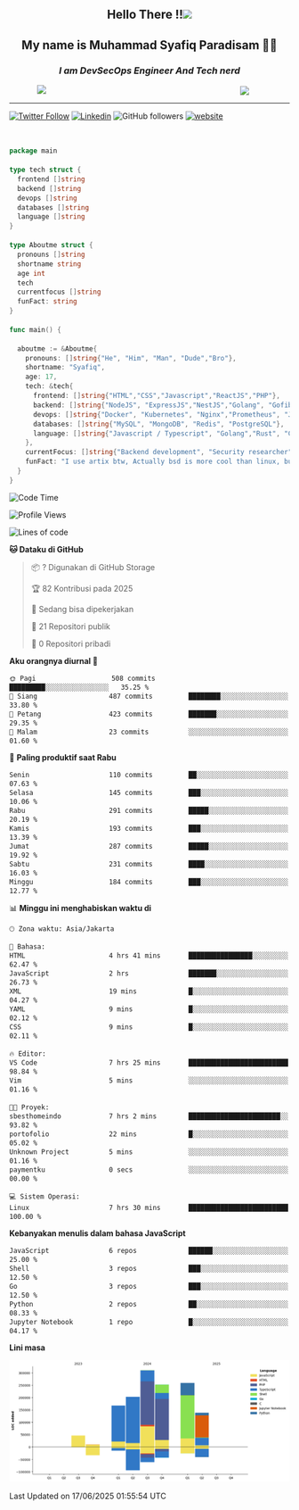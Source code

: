 <h2 align="center">

Hello There !!<img src="https://media.giphy.com/media/12oufCB0MyZ1Go/giphy.gif" width="50"></h2>

<h2 align="center">My name is Muhammad Syafiq Paradisam 👋👋</h2>

<h3 align="center"><em>I am DevSecOps Engineer And Tech nerd
</em></h3>

<img align="left" style="margin-left: 50px" src="https://static.zerochan.net/Alina.Clover.1024.4345060.webp" width="315"/>

<img align="center" style="margin-left: 50px" src="https://i.pinimg.com/736x/69/82/aa/6982aafd816ea48f48d0639c7797915c.jpg" width=250/>

<hr/>

[![Twitter Follow](https://img.shields.io/twitter/follow/misteranmol?label=Follow)](https://x.com/FikkzOutfit)
[![Linkedin](https://img.shields.io/badge/-syafiq-blue?style=square&logo=Linkedin&logoColor=white&link=https://www.linkedin.com/in/syafiq-paradisam/)](https://id.linkedin.com/in/syafiq-paradisam-b72749258)
![GitHub followers](https://img.shields.io/github/followers/syafiqparadisam?label=Follower&style=social)
[![website](https://img.shields.io/badge/Website-46a2f1.svg?&style=flat-square&logo=Google-Chrome&logoColor=white&link=https://anmolsingh.me/)](https://syafiq-paradisam.my.id)

<br/>

```go
package main

type tech struct {
  frontend []string
  backend []string
  devops []string
  databases []string
  language []string
}

type Aboutme struct {
  pronouns []string
  shortname string
  age int
  tech
  currentfocus []string
  funFact: string
}

func main() {

  aboutme := &Aboutme{
    pronouns: []string{"He", "Him", "Man", "Dude","Bro"},
    shortname: "Syafiq",
    age: 17,
    tech: &tech{
      frontend: []string{"HTML","CSS","Javascript","ReactJS","PHP"},
      backend: []string{"NodeJS", "ExpressJS","NestJS","Golang", "Gofiber", "Actixweb", "PHP", "Laravel", "Flask"},
      devops: []string{"Docker", "Kubernetes", "Nginx","Prometheus", "Jaeger", "Grafana", "Linux", "CI / CD"},
      databases: []string{"MySQL", "MongoDB", "Redis", "PostgreSQL"},
      language: []string{"Javascript / Typescript", "Golang","Rust", "C", "PHP","C++"}
    },
    currentFocus: []string{"Backend development", "Security researcher", "Blue team security","DevSecOps engineer"},
    funFact: "I use artix btw, Actually bsd is more cool than linux, but i can't use it because software issue, I am weaboo but not too much"
  }
}

```

<!--START_SECTION:waka-->
![Code Time](http://img.shields.io/badge/Code%20Time-356%20hrs%2046%20mins-blue)

![Profile Views](http://img.shields.io/badge/Profil%20dilihat-3-blue)

![Lines of code](https://img.shields.io/badge/Sejak%20Hello%20World%20aku%20telah%20menulis-1.4%20million%20baris%20kode-blue)

**🐱 Dataku di GitHub** 

> 📦 ? Digunakan di GitHub Storage 
 > 
> 🏆 82 Kontribusi pada 2025
 > 
> 💼 Sedang bisa dipekerjakan
 > 
> 📜 21 Repositori publik 
 > 
> 🔑 0 Repositori pribadi 
 > 
**Aku orangnya diurnal 🐤** 

```text
🌞 Pagi                   508 commits         █████████░░░░░░░░░░░░░░░░   35.25 % 
🌆 Siang                  487 commits         ████████░░░░░░░░░░░░░░░░░   33.80 % 
🌃 Petang                 423 commits         ███████░░░░░░░░░░░░░░░░░░   29.35 % 
🌙 Malam                  23 commits          ░░░░░░░░░░░░░░░░░░░░░░░░░   01.60 % 
```
📅 **Paling produktif saat Rabu** 

```text
Senin                    110 commits         ██░░░░░░░░░░░░░░░░░░░░░░░   07.63 % 
Selasa                   145 commits         ███░░░░░░░░░░░░░░░░░░░░░░   10.06 % 
Rabu                     291 commits         █████░░░░░░░░░░░░░░░░░░░░   20.19 % 
Kamis                    193 commits         ███░░░░░░░░░░░░░░░░░░░░░░   13.39 % 
Jumat                    287 commits         █████░░░░░░░░░░░░░░░░░░░░   19.92 % 
Sabtu                    231 commits         ████░░░░░░░░░░░░░░░░░░░░░   16.03 % 
Minggu                   184 commits         ███░░░░░░░░░░░░░░░░░░░░░░   12.77 % 
```


📊 **Minggu ini menghabiskan waktu di** 

```text
🕑︎ Zona waktu: Asia/Jakarta

💬 Bahasa: 
HTML                     4 hrs 41 mins       ████████████████░░░░░░░░░   62.47 % 
JavaScript               2 hrs               ███████░░░░░░░░░░░░░░░░░░   26.73 % 
XML                      19 mins             █░░░░░░░░░░░░░░░░░░░░░░░░   04.27 % 
YAML                     9 mins              █░░░░░░░░░░░░░░░░░░░░░░░░   02.12 % 
CSS                      9 mins              █░░░░░░░░░░░░░░░░░░░░░░░░   02.11 % 

🔥 Editor: 
VS Code                  7 hrs 25 mins       █████████████████████████   98.84 % 
Vim                      5 mins              ░░░░░░░░░░░░░░░░░░░░░░░░░   01.16 % 

🐱‍💻 Proyek: 
sbesthomeindo            7 hrs 2 mins        ███████████████████████░░   93.82 % 
portofolio               22 mins             █░░░░░░░░░░░░░░░░░░░░░░░░   05.02 % 
Unknown Project          5 mins              ░░░░░░░░░░░░░░░░░░░░░░░░░   01.16 % 
paymentku                0 secs              ░░░░░░░░░░░░░░░░░░░░░░░░░   00.00 % 

💻 Sistem Operasi: 
Linux                    7 hrs 30 mins       █████████████████████████   100.00 % 
```

**Kebanyakan menulis dalam bahasa JavaScript** 

```text
JavaScript               6 repos             ██████░░░░░░░░░░░░░░░░░░░   25.00 % 
Shell                    3 repos             ███░░░░░░░░░░░░░░░░░░░░░░   12.50 % 
Go                       3 repos             ███░░░░░░░░░░░░░░░░░░░░░░   12.50 % 
Python                   2 repos             ██░░░░░░░░░░░░░░░░░░░░░░░   08.33 % 
Jupyter Notebook         1 repo              █░░░░░░░░░░░░░░░░░░░░░░░░   04.17 % 
```



**Lini masa**

![Lines of Code chart](https://raw.githubusercontent.com/syafiqparadisam/syafiqparadisam/master/assets/bar_graph.png)


 Last Updated on 17/06/2025 01:55:54 UTC
<!--END_SECTION:waka-->

